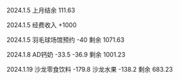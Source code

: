 
2024.1.5 上月结余 111.63

2024.1.5 经费收入 +1000

2024.1.5 羽毛球场馆预约 -40 剩余 1071.63

2024.1.8 AD钙奶 -33.5 -36.9 剩余 1001.23

2024.1.19 沙龙零食饮料 -179.8 沙龙水果 -138.2 剩余 683.23